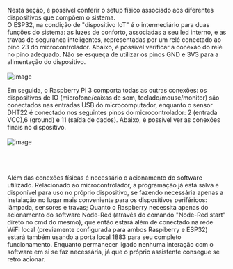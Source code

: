 Nesta seção, é possível conferir o setup físico associado aos diferentes dispositivos que compõem o sistema.
<br />
O ESP32, na condição de "dispositivo IoT" é o intermediário para duas funções do sistema: as luzes de conforto, associadas a seu led interno,
e as travas de segurança inteligentes, representadas por um relé conectado ao pino 23 do microcontrolador. Abaixo, é possível verificar a conexão do relé 
no pino adequado. Não se esqueça de utilizar os pinos GND e 3V3 para a alimentação do dispositivo.
<br /><br />
![image](https://user-images.githubusercontent.com/82290945/205467863-8f7d0ff8-4623-472e-ade3-366c0bc0ee88.png)

Em seguida, o Raspberry Pi 3 comporta todas as outras conexões: os dispositivos de IO (microfone/caixas de som, teclado/mouse/monitor) são conectados nas
entradas USB do microcomputador, enquanto o sensor DHT22 é conectado nos seguintes pinos do microcontrolador: 2 (entrada VCC),6 (ground) e 11 (saída de dados). Abaixo, é possível ver as conexões finais no dispositivo.
<br /><br />
![image](https://user-images.githubusercontent.com/82290945/205468058-a8d5f8b2-b056-415b-be2e-4e8803d75ace.png)
<br /><br />
<br /><br />

Além das conexões físicas é necessário o acionamento do software utilizado. Relacionado ao microcontrolador, a programação já está salva e disponível para uso no próprio dispositivo, se fazendo necessária apenas a instalação no lugar mais conveniente para os dispositivos periféricos: lâmpada, sensores e travas; Quanto o Raspberry necessita apenas do acionamento do software Node-Red (através do comando "Node-Red start" direto no cmd do mesmo), que então estará além de conectado na rede WiFi local (previamente configurada para ambos Raspiberry e ESP32) estará também usando a porta local 1883 para seu completo funcionamento. Enquanto permanecer ligado nenhuma interação com o software em si se faz necessária, já que o próprio assistente consegue se retro acionar.
